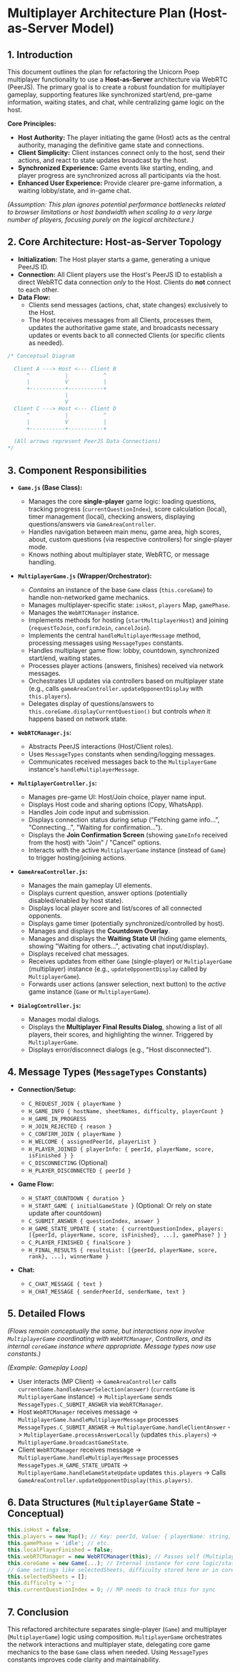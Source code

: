 # Multiplayer Architecture Plan (Host-as-Server Model)

## 1. Introduction

This document outlines the plan for refactoring the Unicorn Poep multiplayer functionality to use a **Host-as-Server** architecture via WebRTC (PeerJS). The primary goal is to create a robust foundation for multiplayer gameplay, supporting features like synchronized start/end, pre-game information, waiting states, and chat, while centralizing game logic on the host.

**Core Principles:**

*   **Host Authority:** The player initiating the game (Host) acts as the central authority, managing the definitive game state and connections.
*   **Client Simplicity:** Client instances connect only to the host, send their actions, and react to state updates broadcast by the host.
*   **Synchronized Experience:** Game events like starting, ending, and player progress are synchronized across all participants via the host.
*   **Enhanced User Experience:** Provide clearer pre-game information, a waiting lobby/state, and in-game chat.

*(Assumption: This plan ignores potential performance bottlenecks related to browser limitations or host bandwidth when scaling to a very large number of players, focusing purely on the logical architecture.)*

## 2. Core Architecture: Host-as-Server Topology

*   **Initialization:** The Host player starts a game, generating a unique PeerJS ID.
*   **Connection:** All Client players use the Host's PeerJS ID to establish a direct WebRTC data connection *only* to the Host. Clients do **not** connect to each other.
*   **Data Flow:**
    *   Clients send messages (actions, chat, state changes) exclusively to the Host.
    *   The Host receives messages from all Clients, processes them, updates the authoritative game state, and broadcasts necessary updates or events back to all connected Clients (or specific clients as needed).

```javascript
/* Conceptual Diagram

  Client A ---> Host <--- Client B
      ^           |           ^
      |           V           |
      +-----------+-----------+
                  |
                  V
  Client C ---> Host <--- Client D
      ^           |           ^
      |           V           |
      +-----------+-----------+

  (All arrows represent PeerJS Data Connections)
*/
```

## 3. Component Responsibilities

*   **`Game.js` (Base Class):**
    *   Manages the core **single-player** game logic: loading questions, tracking progress (`currentQuestionIndex`), score calculation (local), timer management (local), checking answers, displaying questions/answers via `GameAreaController`.
    *   Handles navigation between main menu, game area, high scores, about, custom questions (via respective controllers) for single-player mode.
    *   Knows nothing about multiplayer state, WebRTC, or message handling.

*   **`MultiplayerGame.js` (Wrapper/Orchestrator):**
    *   *Contains* an instance of the base `Game` class (`this.coreGame`) to handle non-networked game mechanics.
    *   Manages multiplayer-specific state: `isHost`, `players` Map, `gamePhase`.
    *   Manages the `WebRTCManager` instance.
    *   Implements methods for hosting (`startMultiplayerHost`) and joining (`requestToJoin`, `confirmJoin`, `cancelJoin`).
    *   Implements the central `handleMultiplayerMessage` method, processing messages using `MessageTypes` constants.
    *   Handles multiplayer game flow: lobby, countdown, synchronized start/end, waiting states.
    *   Processes player actions (answers, finishes) received via network messages.
    *   Orchestrates UI updates via controllers based on multiplayer state (e.g., calls `gameAreaController.updateOpponentDisplay` with `this.players`).
    *   Delegates display of questions/answers to `this.coreGame.displayCurrentQuestion()` but controls *when* it happens based on network state.

*   **`WebRTCManager.js`:**
    *   Abstracts PeerJS interactions (Host/Client roles).
    *   Uses `MessageTypes` constants when sending/logging messages.
    *   Communicates received messages back to the `MultiplayerGame` instance's `handleMultiplayerMessage`.

*   **`MultiplayerController.js`:**
    *   Manages pre-game UI: Host/Join choice, player name input.
    *   Displays Host code and sharing options (Copy, WhatsApp).
    *   Handles Join code input and submission.
    *   Displays connection status during setup ("Fetching game info...", "Connecting...", "Waiting for confirmation...").
    *   Displays the **Join Confirmation Screen** (showing `gameInfo` received from the host) with "Join" / "Cancel" options.
    *   Interacts with the active `MultiplayerGame` instance (instead of `Game`) to trigger hosting/joining actions.

*   **`GameAreaController.js`:**
    *   Manages the main gameplay UI elements.
    *   Displays current question, answer options (potentially disabled/enabled by host state).
    *   Displays local player score and list/scores of all connected opponents.
    *   Displays game timer (potentially synchronized/controlled by host).
    *   Manages and displays the **Countdown Overlay**.
    *   Manages and displays the **Waiting State UI** (hiding game elements, showing "Waiting for others...", activating chat input/display).
    *   Displays received chat messages.
    *   Receives updates from either `Game` (single-player) or `MultiplayerGame` (multiplayer) instance (e.g., `updateOpponentDisplay` called by `MultiplayerGame`).
    *   Forwards user actions (answer selection, next button) to the *active* game instance (`Game` or `MultiplayerGame`).

*   **`DialogController.js`:**
    *   Manages modal dialogs.
    *   Displays the **Multiplayer Final Results Dialog**, showing a list of all players, their scores, and highlighting the winner. Triggered by `MultiplayerGame`.
    *   Displays error/disconnect dialogs (e.g., "Host disconnected").

## 4. Message Types (`MessageTypes` Constants)

*   **Connection/Setup:**
    *   `C_REQUEST_JOIN { playerName }`
    *   `H_GAME_INFO { hostName, sheetNames, difficulty, playerCount }`
    *   `H_GAME_IN_PROGRESS`
    *   `H_JOIN_REJECTED { reason }`
    *   `C_CONFIRM_JOIN { playerName }`
    *   `H_WELCOME { assignedPeerId, playerList }`
    *   `H_PLAYER_JOINED { playerInfo: { peerId, playerName, score, isFinished } }`
    *   `C_DISCONNECTING` (Optional)
    *   `H_PLAYER_DISCONNECTED { peerId }`

*   **Game Flow:**
    *   `H_START_COUNTDOWN { duration }`
    *   `H_START_GAME { initialGameState }` (Optional: Or rely on state update after countdown)
    *   `C_SUBMIT_ANSWER { questionIndex, answer }`
    *   `H_GAME_STATE_UPDATE { state: { currentQuestionIndex, players: [{peerId, playerName, score, isFinished}, ...], gamePhase? } }`
    *   `C_PLAYER_FINISHED { finalScore }`
    *   `H_FINAL_RESULTS { resultsList: [{peerId, playerName, score, rank}, ...], winnerName }`

*   **Chat:**
    *   `C_CHAT_MESSAGE { text }`
    *   `H_CHAT_MESSAGE { senderPeerId, senderName, text }`

## 5. Detailed Flows

*(Flows remain conceptually the same, but interactions now involve `MultiplayerGame` coordinating with `WebRTCManager`, Controllers, and its internal `coreGame` instance where appropriate. Message types now use constants.)*

*(Example: Gameplay Loop)*
*   User interacts (MP Client) -> `GameAreaController` calls `currentGame.handleAnswerSelection(answer)` (`currentGame` is `MultiplayerGame` instance) -> `MultiplayerGame` sends `MessageTypes.C_SUBMIT_ANSWER` via `WebRTCManager`.
*   Host `WebRTCManager` receives message -> `MultiplayerGame.handleMultiplayerMessage` processes `MessageTypes.C_SUBMIT_ANSWER` -> `MultiplayerGame.handleClientAnswer` -> `MultiplayerGame.processAnswerLocally` (updates `this.players`) -> `MultiplayerGame.broadcastGameState`.
*   Client `WebRTCManager` receives message -> `MultiplayerGame.handleMultiplayerMessage` processes `MessageTypes.H_GAME_STATE_UPDATE` -> `MultiplayerGame.handleGameStateUpdate` updates `this.players` -> Calls `GameAreaController.updateOpponentDisplay(this.players)`.

## 6. Data Structures (`MultiplayerGame` State - Conceptual)

```javascript
this.isHost = false;
this.players = new Map(); // Key: peerId, Value: { playerName: string, score: number, isFinished: boolean }
this.gamePhase = 'idle'; // etc.
this.localPlayerFinished = false;
this.webRTCManager = new WebRTCManager(this); // Passes self (MultiplayerGame)
this.coreGame = new Game(...); // Internal instance for core logic/state
// Game settings like selectedSheets, difficulty stored here or in coreGame? Likely here.
this.selectedSheets = [];
this.difficulty = '';
this.currentQuestionIndex = 0; // MP needs to track this for sync
```

## 7. Conclusion

This refactored architecture separates single-player (`Game`) and multiplayer (`MultiplayerGame`) logic using composition. `MultiplayerGame` orchestrates the network interactions and multiplayer state, delegating core game mechanics to the base `Game` class when needed. Using `MessageTypes` constants improves code clarity and maintainability. 